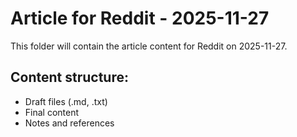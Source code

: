 # Article for Reddit - 2025-11-27

This folder will contain the article content for Reddit on 2025-11-27.

## Content structure:
- Draft files (.md, .txt)
- Final content
- Notes and references
